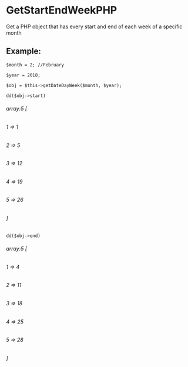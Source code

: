 # GetStartEndWeekPHP
Get a PHP object that has every start and end of each week of a specific month

## Example:
```
$month = 2; //February

$year = 2018;

$obj = $this->getDateDayWeek($month, $year);

dd($obj->start)
```

###### array:5 [
######  1 => 1
######  2 => 5
######  3 => 12
######  4 => 19
######  5 => 26
######  ]
```
dd($obj->end)
```
###### array:5 [
######  1 => 4
######  2 => 11
######  3 => 18
######  4 => 25
######  5 => 28
######  ]
